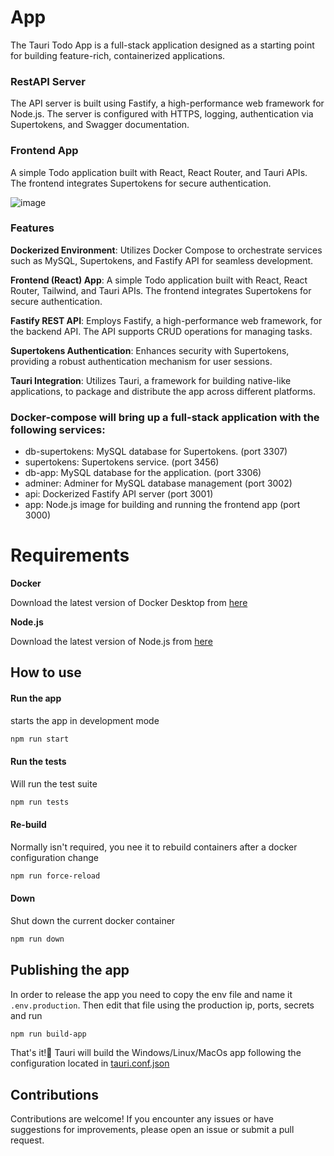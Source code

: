 # App

The Tauri Todo App is a full-stack application designed as a starting point for building feature-rich, containerized applications. 

### RestAPI Server
The API server is built using Fastify, a high-performance web framework for Node.js. The server is configured with HTTPS, logging, authentication via Supertokens, and Swagger documentation.

### Frontend App
A simple Todo application built with React, React Router, and Tauri APIs. The frontend integrates Supertokens for secure authentication.

![image](https://github.com/erikyo/tauri-app-starter/assets/8550908/cf8266e5-6b78-43a6-b468-e09bc3cdc86a)

### Features

**Dockerized Environment**: Utilizes Docker Compose to orchestrate services such as MySQL, Supertokens, and Fastify API for seamless development.

**Frontend (React) App**: A simple Todo application built with React, React Router, Tailwind, and Tauri APIs. The frontend integrates Supertokens for secure authentication.

**Fastify REST API**: Employs Fastify, a high-performance web framework, for the backend API. The API supports CRUD operations for managing tasks.

**Supertokens Authentication**: Enhances security with Supertokens, providing a robust authentication mechanism for user sessions.

**Tauri Integration**: Utilizes Tauri, a framework for building native-like applications, to package and distribute the app across different platforms.


### Docker-compose will bring up a full-stack application with the following services:

- db-supertokens: MySQL database for Supertokens. (port 3307)
- supertokens: Supertokens service. (port 3456)
- db-app: MySQL database for the application. (port 3306)
- adminer: Adminer for MySQL database management (port 3002)
- api: Dockerized Fastify API server (port 3001)
- app: Node.js image for building and running the frontend app (port 3000)

# Requirements

**Docker**

Download the latest version of Docker Desktop from [here](https://www.docker.com/products/docker-desktop)

**Node.js**

Download the latest version of Node.js from [here](https://nodejs.org/en/download/)

## How to use

#### Run the app

starts the app in development mode

```bash 
npm run start
```

#### Run the tests

Will run the test suite

```bash 
npm run tests
```

#### Re-build 

Normally isn't required, you nee it to rebuild containers after a docker configuration change

```bash
npm run force-reload
```

#### Down

Shut down the current docker container

```bash
npm run down
```

## Publishing the app

In order to release the app you need to copy the env file and name it `.env.production`. Then edit that file using the production ip, ports, secrets and run 

```bash
npm run build-app
```

That's it!🎉 Tauri will build the Windows/Linux/MacOs app following the configuration located in [tauri.conf.json](https://github.com/erikyo/tauri-app-starter/blob/master/app/src-tauri/tauri.conf.json)

## Contributions

Contributions are welcome! If you encounter any issues or have suggestions for improvements, please open an issue or submit a pull request.


